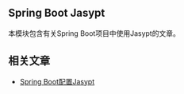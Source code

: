 ## Spring Boot Jasypt

本模块包含有关Spring Boot项目中使用Jasypt的文章。

## 相关文章

+ [Spring Boot配置Jasypt](docs/SpringBoot配置Jasypt.md)